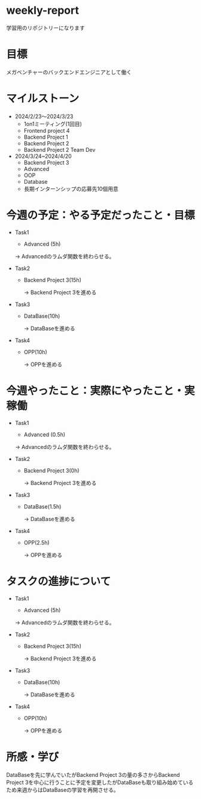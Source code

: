 # weekly-report
学習用のリポジトリーになります
# 目標
メガベンチャーのバックエンドエンジニアとして働く
# マイルストーン
* 2024/2/23〜2024/3/23
  * 1on1ミーティング(1回目)
  * Frontend project 4
  * Backend Project 1
  * Backend Project 2
  * Backend Project 2 Team Dev
* 2024/3/24~2024/4/20
  * Backend Project 3
  * Advanced
  * OOP
  * Database
  * 長期インターンシップの応募先10個用意
# 今週の予定：やる予定だったこと・目標
* Task1
  *  Advanced (5h)

    &rarr;  Advancedのラムダ関数を終わらせる。
* Task2
  * Backend Project 3(15h)
    
    &rarr; Backend Project 3を進める
* Task3
  * DataBase(10h)
    
    &rarr; DataBaseを進める
* Task4
  * OPP(10h)
    
    &rarr; OPPを進める

# 今週やったこと：実際にやったこと・実稼働
* Task1
  *  Advanced (0.5h)

    &rarr;  Advancedのラムダ関数を終わらせる。
* Task2
  * Backend Project 3(0h)
    
    &rarr; Backend Project 3を進める
* Task3
  * DataBase(1.5h)
    
    &rarr; DataBaseを進める
* Task4
  * OPP(2.5h)
    
    &rarr; OPPを進める

# タスクの進捗について
* Task1
  *  Advanced (5h)

    &rarr;  Advancedのラムダ関数を終わらせる。
* Task2
  * Backend Project 3(15h)
    
    &rarr; Backend Project 3を進める
* Task3
  * DataBase(10h)
    
    &rarr; DataBaseを進める
* Task4
  * OPP(10h)
    
    &rarr; OPPを進める
    
# 所感・学び
DataBaseを先に学んでいたがBackend Project 3の量の多さからBackend Project 3を中心に行うことに予定を変更したがDataBaseも取り組み始めているため来週からはDataBaseの学習を再開させる。

